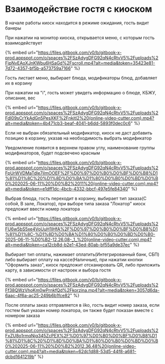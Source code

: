 # Взаимодействие гостя с киоском

В начале работы киоск находится в режиме ожидания, гость видит банеры

При нажатии на монитор киоска, открывается меню, с которым гость взаимодействует

{% embed url="https://files.gitbook.com/v0/b/gitbook-x-prod.appspot.com/o/spaces%2FSzAdygDFG92qN4cRtvV5%2Fuploads%2FjpNvEAoXJnKWbu6HSaGd%2Fscroll.mp4?alt=media&token=35423e81-7d72-4357-bf5b-a573759a7166" %}

Гость листает меню, выбирает блюда, модификаторы блюд, добавляет их в корзину

При нажатии на "i", гость может увидеть информацию о блюде, КБЖУ, описание, вес

{% embed url="https://files.gitbook.com/v0/b/gitbook-x-prod.appspot.com/o/spaces%2FSzAdygDFG92qN4cRtvV5%2Fuploads%2FdI09sCrYkAdGn5PesXKF%2Fnkitl2%20(online-video-cutter.com).mp4?alt=media&token=4b471cb3-beaf-4041-b6dd-5893f0dec0c6" %}

Если не выбран обязательный модификатор, киоск не даст добавить позицию в корзину, указав на необходимость выбрать модификатор

Уведомление появится в верхнем правом углу, наименование группы модификаторов, будет подсвечено красным

{% embed url="https://files.gitbook.com/v0/b/gitbook-x-prod.appspot.com/o/spaces%2FSzAdygDFG92qN4cRtvV5%2Fuploads%2FpUrWVDMaTdle7ilmOOEF%2F%D0%97%D0%B0%D0%BF%D0%B8%D1%81%D1%8C%20%D1%8D%D0%BA%D1%80%D0%B0%D0%BD%D0%B0%202025-06-11%20%D0%B2%2011%20(online-video-cutter.com).mp4?alt=media&token=e1dff1dc-4bcb-4332-bbcf-497e5fe84340" %}

Выбрав блюда, гость переходит в корзину, выбирает тип заказа(С собой, В зале, Локатор), при выборе типа заказа "Локатор" киоск предложит ввести номер локатора

{% embed url="https://files.gitbook.com/v0/b/gitbook-x-prod.appspot.com/o/spaces%2FSzAdygDFG92qN4cRtvV5%2Fuploads%2FU6w5bS5xe4VoUuH1IHfA%2F%D0%97%D0%B0%D0%BF%D0%B8%D1%81%D1%8C-%D1%8D%D0%BA%D1%80%D0%B0%D0%BD%D0%B0-2025-06-11-%D0%B2-12.26.08-_1_%20(online-video-cutter.com).mp4?alt=media&token=ca12cb8d-b2e1-43ed-80ab-bf55a9de37ec" %}

Выбирает тип оплаты, нажимает оплатить(Интегрированный банк, СБП) либо выбирает оплату на кассе(Наличные), при нажатии кнопки "Оформить заказ", киоск предложит отсканировать QR, либо приложить карту, в зависимости от настроек и выбора гостя

{% embed url="https://files.gitbook.com/v0/b/gitbook-x-prod.appspot.com/o/spaces%2FSzAdygDFG92qN4cRtvV5%2Fuploads%2Ff38QWzVhoKm0wPrnkfQd%2Fkorzina.mp4?alt=media&token=3057d6da-6aac-4f6a-ac25-249b6b1fce82" %}

После оплаты заказ отправляется в iiko, гость видит номер заказа, если гостем был указан номер локатора, он также будет показан вместе с номером заказа

{% embed url="https://files.gitbook.com/v0/b/gitbook-x-prod.appspot.com/o/spaces%2FSzAdygDFG92qN4cRtvV5%2Fuploads%2FxZU8o1rmqNjq345ZcPEX%2F%D0%97%D0%B0%D0%BF%D0%B8%D1%81%D1%8C%20%D1%8D%D0%BA%D1%80%D0%B0%D0%BD%D0%B0%202025-06-11%20%D0%B2%2012.36.48%20(online-video-cutter.com).mp4?alt=media&token=62dc1d88-53d5-44f8-a681-dcbd1641219b" %}

